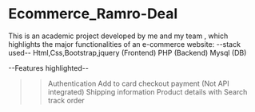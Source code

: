 # Ecommerce_Ramro-Deal
This is an academic project developed by me and my team , which highlights the major functionalities of an e-commerce website:
--stack used--
Html,Css,Bootstrap,jquery (Frontend)
PHP (Backend)
Mysql (DB)

--Features highlighted--
>>Authentication
>>Add to card
>>checkout
>>payment (Not API integrated)
>>Shipping information
>>Product details with Search
>>track order
